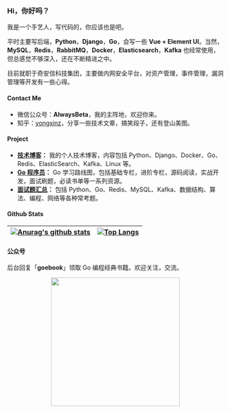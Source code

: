 
### Hi，你好吗？

我是一个手艺人，写代码的，你应该也是吧。

平时主要写后端，**Python**，**Django**，**Go**，会写一些 **Vue + Element UI**。当然，**MySQL**，**Redis**，**RabbitMQ**，**Docker**，**Elasticsearch**，**Kafka** 也经常使用，但总感觉不够深入，还在不断精进之中。

目前就职于奇安信科技集团，主要做内网安全平台，对资产管理，事件管理，漏洞管理等开发有一些心得。

#### Contact Me

* 微信公众号：**AlwaysBeta**，我的主阵地，欢迎你来。
* 知乎：[yongxinz](https://www.zhihu.com/people/yongxinz)，分享一些技术文章，搞笑段子，还有登山美图。

#### Project

- **[技术博客](https://github.com/yongxinz/tech-blog)：** 我的个人技术博客，内容包括 Python、Django、Docker、Go、Redis、ElasticSearch、Kafka、Linux 等。
- **[Go 程序员](https://github.com/yongxinz/gopher)：** Go 学习路线图，包括基础专栏，进阶专栏，源码阅读，实战开发，面试刷题，必读书单等一系列资源。
- **[面试题汇总](https://github.com/yongxinz/backend-interview)：** 包括 Python、Go、Redis、MySQL、Kafka、数据结构、算法、编程、网络等各种常考题。

#### Github Stats

| [![Anurag's github stats](https://github-readme-stats.vercel.app/api?username=yongxinz)](https://github.com/anuraghazra/github-readme-stats) | [![Top Langs](https://github-readme-stats.vercel.app/api/top-langs/?username=yongxinz&hide=javascript,html,css)](https://github.com/anuraghazra/github-readme-stats) |
| ------------------------------------------------------------ | ------------------------------------------------------------ |

#### 公众号

后台回复「**goebook**」领取 Go 编程经典书籍。欢迎关注，交流。

<center class="half">
    <img src="https://github.com/yongxinz/gopher/blob/main/alwaysbeta.JPG" width="300"/>
</center>
